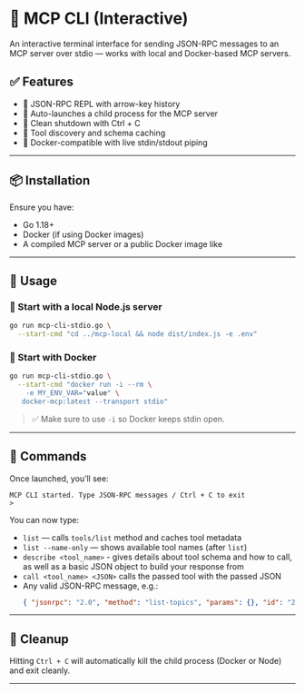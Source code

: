 # 🧠 MCP CLI (Interactive)

An interactive terminal interface for sending JSON-RPC messages to an MCP server
over stdio — works with local and Docker-based MCP servers.

## ✅ Features

- 🧠 JSON-RPC REPL with arrow-key history
- 🚀 Auto-launches a child process for the MCP server
- 🧼 Clean shutdown with Ctrl + C
- 🔎 Tool discovery and schema caching
- 🐳 Docker-compatible with live stdin/stdout piping

---

## 📦 Installation

Ensure you have:

- Go 1.18+
- Docker (if using Docker images)
- A compiled MCP server or a public Docker image like

---

## 🧪 Usage

### 🔁 Start with a local Node.js server

```bash
go run mcp-cli-stdio.go \
  --start-cmd "cd ../mcp-local && node dist/index.js -e .env"
```

### 🐳 Start with Docker

```bash
go run mcp-cli-stdio.go \
  --start-cmd "docker run -i --rm \
    -e MY_ENV_VAR="value" \
   docker-mcp:latest --transport stdio"
```

> ✅ Make sure to use `-i` so Docker keeps stdin open.

---

## 💬 Commands

Once launched, you’ll see:

```
MCP CLI started. Type JSON-RPC messages / Ctrl + C to exit
>
```

You can now type:

- `list` — calls `tools/list` method and caches tool metadata
- `list --name-only` — shows available tool names (after `list`)
- `describe <tool_name>` - gives details about tool schema and how to call, as
  well as a basic JSON object to build your response from
- `call <tool_name> <JSON>` calls the passed tool with the passed JSON
- Any valid JSON-RPC message, e.g.:
  ```json
  { "jsonrpc": "2.0", "method": "list-topics", "params": {}, "id": "2" }
  ```

---

## 🧹 Cleanup

Hitting `Ctrl + C` will automatically kill the child process (Docker or Node)
and exit cleanly.

---
